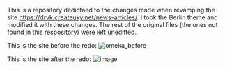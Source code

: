 This is a repository dedictaed to the changes made when revamping the site https://drvk.createuky.net/news-articles/. 
I took the Berlin theme and modified it with these changes. The rest of the original files (the ones not found in this respository) were left uneditted.

This is the site before the redo:
![omeka_before](https://github.com/user-attachments/assets/1d608a8b-97a5-4886-9340-0e164e576c4c)

This is the site after the redo:
![image](https://github.com/user-attachments/assets/4bfccec0-6380-40e9-b3f9-dcceae5d7b1b)
